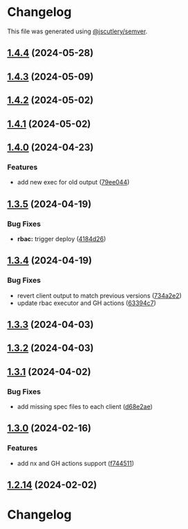 # Changelog

This file was generated using [@jscutlery/semver](https://github.com/jscutlery/semver).

## [1.4.4](https://github.com/RedHatInsights/javascript-clients/compare/@redhat-cloud-services/rbac-client-1.4.3...@redhat-cloud-services/rbac-client-1.4.4) (2024-05-28)

## [1.4.3](https://github.com/RedHatInsights/javascript-clients/compare/@redhat-cloud-services/rbac-client-1.4.2...@redhat-cloud-services/rbac-client-1.4.3) (2024-05-09)

## [1.4.2](https://github.com/RedHatInsights/javascript-clients/compare/@redhat-cloud-services/rbac-client-1.4.1...@redhat-cloud-services/rbac-client-1.4.2) (2024-05-02)

## [1.4.1](https://github.com/RedHatInsights/javascript-clients/compare/@redhat-cloud-services/rbac-client-1.4.0...@redhat-cloud-services/rbac-client-1.4.1) (2024-05-02)

## [1.4.0](https://github.com/RedHatInsights/javascript-clients/compare/@redhat-cloud-services/rbac-client-1.3.5...@redhat-cloud-services/rbac-client-1.4.0) (2024-04-23)


### Features

* add new exec for old output ([79ee044](https://github.com/RedHatInsights/javascript-clients/commit/79ee044c77d216c71a5040405017a0a1d422cf90))

## [1.3.5](https://github.com/RedHatInsights/javascript-clients/compare/@redhat-cloud-services/rbac-client-1.3.4...@redhat-cloud-services/rbac-client-1.3.5) (2024-04-19)


### Bug Fixes

* **rbac:** trigger deploy ([4184d26](https://github.com/RedHatInsights/javascript-clients/commit/4184d260415f9ff847db1305db1efdb6e2179fa5))

## [1.3.4](https://github.com/RedHatInsights/javascript-clients/compare/@redhat-cloud-services/rbac-client-1.3.3...@redhat-cloud-services/rbac-client-1.3.4) (2024-04-19)


### Bug Fixes

* revert client output to match previous versions ([734a2e2](https://github.com/RedHatInsights/javascript-clients/commit/734a2e22d1464892ca1fb3114b366435c90d1110))
* update rbac executor and GH actions ([63394c7](https://github.com/RedHatInsights/javascript-clients/commit/63394c7cb2042d834280580095be3ea98abaa29e))

## [1.3.3](https://github.com/RedHatInsights/javascript-clients/compare/@redhat-cloud-services/rbac-client-1.3.2...@redhat-cloud-services/rbac-client-1.3.3) (2024-04-03)

## [1.3.2](https://github.com/Hyperkid123/javascript-clients/compare/@redhat-cloud-services/rbac-client-1.3.1...@redhat-cloud-services/rbac-client-1.3.2) (2024-04-03)

## [1.3.1](https://github.com/RedHatInsights/javascript-clients/compare/@redhat-cloud-services/rbac-client-1.3.0...@redhat-cloud-services/rbac-client-1.3.1) (2024-04-02)


### Bug Fixes

* add missing spec files to each client ([d68e2ae](https://github.com/RedHatInsights/javascript-clients/commit/d68e2ae5d7d21f03cb60181c19ea12f18e9989b6))

## [1.3.0](https://github.com/RedHatInsights/javascript-clients/compare/@redhat-cloud-services/rbac-client-1.2.13...@redhat-cloud-services/rbac-client-1.3.0) (2024-02-16)


### Features

* add nx and GH actions support ([f744511](https://github.com/RedHatInsights/javascript-clients/commit/f744511308bf530dd53724792939e133c8d7cf22))

## [1.2.14](https://github.com/RedHatInsights/javascript-clients/compare/@redhat-cloud-services/rbac-client-1.2.13...@redhat-cloud-services/rbac-client-1.2.14) (2024-02-02)

# Changelog